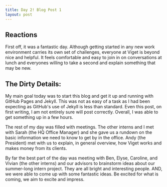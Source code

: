 ```yaml
---
title: Day 2! Blog Post 1
layout: post
---
```


## Reactions
First off, it was a fantastic day. Although getting started in any new work
environment carries its own set of challenges, everyone at Viget is
beyond nice and helpful. It feels comfortable and easy to join in on
conversations at lunch and everyones willing to take a second and explain
something that may be new.

## The Dirty Details:
My main goal today was to start this blog and get it up and running with
GitHub Pages and Jekyll. This was not as easy of a task as I had been expecting
as GitHub's use of Jekyll is less than standard. Even this post, on first writing,
I am not entirely sure will post correctly. Overall, I was able to get something
up in a few hours.

The rest of my day was filled with meetings. The other interns and I met with
Sarah (the HQ Office Manager) and she gave us a rundown on the basic information
we need to know to get by in the office. Andy (the President) met with us to
explain, in general overview, how Viget works and makes money from its clients.

By far the best part of the day was meeting with Ben, Elyse, Caroline, and Vivian
(the other interns) and our advisors to brainstorm ideas about our summer-long
intern project. They are all bright and interesting people. AND, we were able to
come up with some fantastic ideas. Be excited for what is coming, we aim to excite
and impress.
